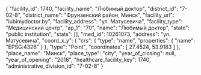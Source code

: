 {
    "facility_id": 1740,
    "facility_name": "Любимый доктор",
    "district_id": "7-02-8",
    "district_name": "Фрунзенский район, Минск",
    "facility_url": "lubimydoctor.by",
    "facility_address": "ул. Матусевича",
    "facility_type": "Медицинский центр",
    "ap_1": "70",
    "name": "Любимый доктор",
    "state": "public institution",
    "stats": [],
    "med_id": 10261073,
    "address": "ул. Матусевича",
    "coord_x_y": {
        "crs": {
            "type": "name",
            "properties": {
                "name": "EPSG:4326"
            }
        },
        "type": "Point",
        "coordinates": [
            27.4524,
            53.9183
        ]
    },
    "place_name": "Минск",
    "place_type": "city",
    "year_of_closing": null,
    "year_of_opening": "2018",
    "healthcare_facility_key": 1740,
    "administrative_division_id": "7-02-8"
}